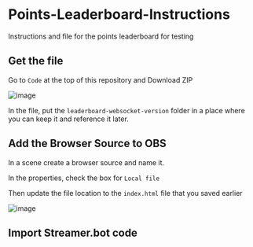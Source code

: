 # Points-Leaderboard-Instructions
Instructions and file for the points leaderboard for testing


## **Get the file**

Go to `Code` at the top of this repository and Download ZIP

![image](https://github.com/Haunter56/Points-Leaderboard-Instructions/assets/107263697/b1c34604-f1e3-4f19-a5b7-391ae5f44ffa)


In the file, put the `leaderboard-websocket-version` folder in a place where you can keep it and reference it later.

## **Add the Browser Source to OBS**

In a scene create a browser source and name it.

In the properties, check the box for `Local file`

Then update the file location to the `index.html` file that you saved earlier

![image](https://github.com/Haunter56/Points-Leaderboard-Instructions/assets/107263697/6fdb14f5-6238-40eb-b74c-6ac02aa93a05)

## **Import Streamer.bot code**


